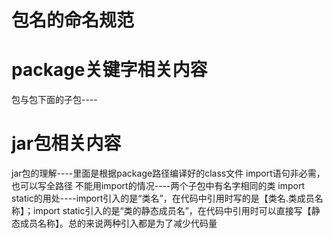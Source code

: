 <h1>包名的命名规范</h1>

<h1>package关键字相关内容</h1>
包与包下面的子包----

<h1>jar包相关内容</h1>

jar包的理解----里面是根据package路径编译好的class文件
import语句非必需，也可以写全路径
不能用import的情况----两个子包中有名字相同的类
import static的用处----import引入的是“类名”，在代码中引用时写的是【类名.类成员名称】；import static引入的是“类的静态成员名”，在代码中引用时可以直接写【静态成员名称】。总的来说两种引入都是为了减少代码量
